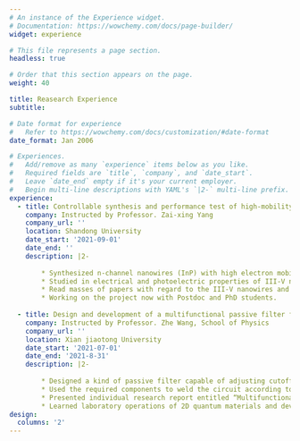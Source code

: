 ```yaml
---
# An instance of the Experience widget.
# Documentation: https://wowchemy.com/docs/page-builder/
widget: experience

# This file represents a page section.
headless: true

# Order that this section appears on the page.
weight: 40

title: Reasearch Experience
subtitle:

# Date format for experience
#   Refer to https://wowchemy.com/docs/customization/#date-format
date_format: Jan 2006

# Experiences.
#   Add/remove as many `experience` items below as you like.
#   Required fields are `title`, `company`, and `date_start`.
#   Leave `date_end` empty if it's your current employer.
#   Begin multi-line descriptions with YAML's `|2-` multi-line prefix.
experience:
  - title: Controllable synthesis and performance test of high-mobility III-V nanowires
    company: Instructed by Professor. Zai-xing Yang
    company_url: ''
    location: Shandong University
    date_start: '2021-09-01'
    date_end: ''
    description: |2-
        
        * Synthesized n-channel nanowires (InP) with high electron mobility and p-channel nanowires (GaSb) with high hole mobility by controllable vapor-solid-solid growth mode of CVD.
        * Studied in electrical and photoelectric properties of III-V nanowires (GaSb, InP) by using Semiconductor Device Analyzer and probe station.
        * Read masses of papers with regard to the III-V nanowires and participated weekly group meetings.
        * Working on the project now with Postdoc and PhD students.
        
  - title: Design and development of a multifunctional passive filter for test circuits of 2D systems
    company: Instructed by Professor. Zhe Wang, School of Physics
    company_url: ''
    location: Xian jiaotong University
    date_start: '2021-07-01'
    date_end: '2021-8-31'
    description: |2-
     
        * Designed a kind of passive filter capable of adjusting cutoff frequency and passband range (1Hz, 100Hz and 1000Hz).
        * Used the required components to weld the circuit according to the designed and simulated circuit diagram. (Three same multifunctional passive filters have been successfully fabricated and the performance is good.)
        * Presented individual research report entitled “Multifunctional Passive Filter” in group meeting.
        * Learned laboratory operations of 2D quantum materials and devices, prepared two-dimensional materials (graphene and hNB) with tapes, combined them into hNB-graphene-hNB structures under high power microscopy, and tested the properties of samples.
design:
  columns: '2'
---
```

